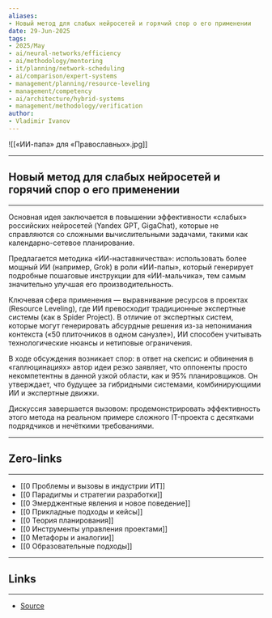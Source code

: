 ```yaml
---
aliases: 
- Новый метод для слабых нейросетей и горячий спор о его применении 
date: 29-Jun-2025
tags:
- 2025/May
- ai/neural-networks/efficiency
- ai/methodology/mentoring
- it/planning/network-scheduling
- ai/comparison/expert-systems
- management/planning/resource-leveling
- management/competency
- ai/architecture/hybrid-systems
- management/methodology/verification
author:
- Vladimir Ivanov
---
```

![[«ИИ-папа» для «Православных».jpg]]

-----
##  Новый метод для слабых нейросетей и горячий спор о его применении 
-----
Основная идея заключается в повышении эффективности «слабых» российских нейросетей (Yandex GPT, GigaChat), которые не справляются со сложными вычислительными задачами, такими как календарно-сетевое планирование. 

Предлагается методика «ИИ-наставничества»: использовать более мощный ИИ (например, Grok) в роли «ИИ-папы», который генерирует подробные пошаговые инструкции для «ИИ-мальчика», тем самым значительно улучшая его производительность.

Ключевая сфера применения — выравнивание ресурсов в проектах (Resource Leveling), где ИИ превосходит традиционные экспертные системы (как в Spider Project). В отличие от экспертных систем, которые могут генерировать абсурдные решения из-за непонимания контекста («50 плиточников в одном санузле»), ИИ способен учитывать технологические нюансы и нетиповые ограничения.

В ходе обсуждения возникает спор: в ответ на скепсис и обвинения в «галлюцинациях» автор идеи резко заявляет, что оппоненты просто некомпетентны в данной узкой области, как и 95% планировщиков. Он утверждает, что будущее за гибридными системами, комбинирующими ИИ и экспертные движки.

Дискуссия завершается вызовом: продемонстрировать эффективность этого метода на реальном примере сложного IT-проекта с десятками подрядчиков и нечёткими требованиями.

---
## Zero-links
---
- [[0 Проблемы и вызовы в индустрии ИТ]]
- [[0 Парадигмы и стратегии разработки]]
- [[0 Эмерджентные явления и новое поведение]]
- [[0 Прикладные подходы и кейсы]]
- [[0 Теория планирования]]
- [[0 Инструменты управления проектами]]
- [[0 Метафоры и аналогии]]
- [[0 Образовательные подходы]]

---
## Links
---
- [Source](https://t.me/turboproject/1650)
